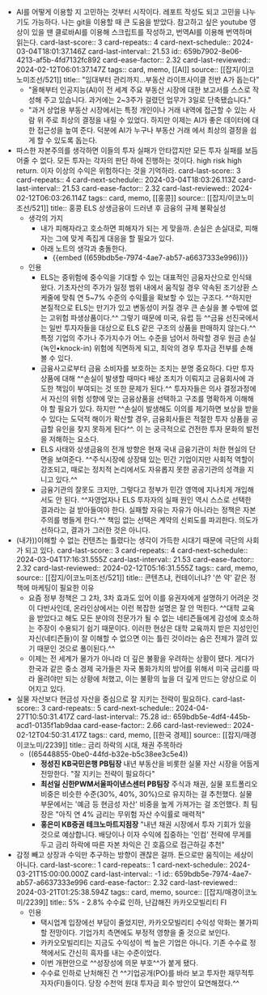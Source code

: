 - AI를 어떻게 이용할 지 고민하는 것부터 시작이다. 레포트 작성도 되고 고민을 나누기도 가능하다. 나는 git을 이용할 때 큰 도움을 받았다. 참고하고 싶은 youtube 영상이 있을 땐 클로바AI를 이용해 스크립트를 작성하고, 번역AI를 이용해 번역하며 읽는다.
  card-last-score:: 3
  card-repeats:: 4
  card-next-schedule:: 2024-03-04T18:01:37.146Z
  card-last-interval:: 21.53
  id:: 659b7902-8e06-4213-af5b-4fd7132fc892
  card-ease-factor:: 2.32
  card-last-reviewed:: 2024-02-12T06:01:37.147Z
  tags:: card, memo, [[AI]]
  source:: [[잡지/이코노미조선/521]]
  title:: "임대부터 관리까지…부동산 라이프사이클 전반 A가 돕는다”
	- "올해부터 인공지능(Al)이 전 세계 주요 부동산 시장에 대한 보고서를 스스로 작성해 주고 있습니다. 과거에는 2~3주가 걸렸던 업무가 3일로 단축됐습니다."
	- "과거 상업용 부동산 시장에서는 특정 개인이나 거래 내역에 접근할 수 있는 사람 위 주로 최상의 결정을 내릴 수 있었다. 하지만 이제는 AI가 좋은 데이터에 대한 접근성을 높여 준다. 덕분에 AI가 누구나 부동산 거래 에서 최상의 결정을 쉽게 할 수 있도록 돕는다.
- 따스한 자본주의를 생각하면 이들의 투자 실패가 안타깝지만 모든 투자 실패를 보듬어줄 수 없다. 모든 투자는 각자의 판단 하에 진행하는 것이다. high risk high return. 이자 이상의 수익은 위험하다는 것을 기억하라.
  card-last-score:: 3
  card-repeats:: 4
  card-next-schedule:: 2024-03-04T18:03:26.113Z
  card-last-interval:: 21.53
  card-ease-factor:: 2.32
  card-last-reviewed:: 2024-02-12T06:03:26.114Z
  tags:: card, memo, [[홍콩]]
  source:: [[잡지/이코노미조선/521]]
  title:: 홍콩 ELS 상생금융이 드러낸 후 금융의 규제 불확실성
	- 생각의 가지
		- 내가 피해자라고 호소하면 피해자가 되는 게 맞을까. 손실은 손실대로, 피해자는 그에 맞게 족집게 대응을 할 필요가 있다.
		- 아래 노트의 생각과 충돌한다.
			- {{embed ((659bdb5e-7974-4ae7-ab57-a6637333e996))}}
	- 인용
		- ELS는 중위험에 중수익을 기대할 수 있는 대표적인 금융자산으로 인식돼 왔다. 기초자산의 주가가 일정 범위 내에서 움직일 경우 약속된 조기상환 스케줄에 맞춰 연 5~7% 수준의 수익률을 확보할 수 있는 구조다. ^^하지만 본질적으로 ELS는 만기가 있고 변동성이 커질 경우 큰 손실을 볼 수밖에 없는 고위험 파생상품이다.^^ 그렇기 때문에 미국, 유럽 등 ^^금융 선진국에서는 일반 투자자들을 대상으로 ELS 같은 구조의 상품을 판매하지 않는다.^^ 특정 기업의 주가나 주가지수가 어느 수준을 넘어서 하락할 경우 원금 손실(녹인•knock-in) 위험에 직면하게 되고, 최악의 경우 투자금 전부를 손해 볼 수 있다.
		- 금융사고로부터 금융 소비자를 보호하는 조치는 분명 중요하다. 다만 투자상품에 대해 ^^손실이 발생할 때마다 배상 조치가 이뤄지고 금융회사에 과도한 책임이 부여되는 것 또한 문제가 된다.^^ 투자자들은 의사 결정과정에서 자신의 위험 성향에 맞는 금융상품을 선택하고 구조를 명확하게 이해해야 할 필요가 있다. 하지만 ^^손실이 발생해도 이의를 제기하면 보상을 받을 수 있다는 도덕적 해이가 확산할 경우, 금융회사들은 적절한 투자 상품을 공급할 유인을 찾지 못하게 된다^^. 이 는 궁극적으로 건전한 투자 문화의 발전을 저해하는 요소다.
		- ELS 사태와 상생금융의 전개 방향은 현재 국내 금융기관이 처한 현실의 단면을 보여준다. ^^주식시장에 상장돼 있는 민간 기업이지만 사회적 역할이 강조되고, 때로는 정치적 논리에서도 자유롭지 못한 공공기관의 성격을 지니고 있다.^^
		- 금융기관의 잘못도 크지만, 그렇다고 정부가 민간 영역에 지나치게 개입해서도 안 된다. ^^자영업자나 ELS 투자자의 실패 원인 역시 스스로 선택한 결과라는 걸 받아들여야 한다. 실패할 자유는 자유가 아니라는 정책은 자본주의를 병들게 한다.^^ 책임 없는 선택은 계약의 신뢰도를 파괴한다. 의도가 선하다고, 결과가 그러한 것은 아니다.
- (내가))이해할 수 없는 컨텐츠는 틀렸다는 생각이 가득한 시대기 때문에 극단의 사회가 되고 있다.
  card-last-score:: 3
  card-repeats:: 4
  card-next-schedule:: 2024-03-04T17:16:31.555Z
  card-last-interval:: 21.53
  card-ease-factor:: 2.32
  card-last-reviewed:: 2024-02-12T05:16:31.555Z
  tags:: card, memo,
  source:: [[잡지/이코노미조선/521]]
  title:: 콘텐츠냐, 컨테이너냐? '쓴 약' 같은 정책에 마케팅이 필요한 이유
	- 요즘 정부 정책은 그 2차, 3차 효과도 있어 이를 유권자에게 설명하기 어려운 것이 다반사인데, 온라인상에서는 이런 복잡한 설명은 잘 안 먹힌다. ^^대학 교육을 받았다고 해도 모든 분야의 전문가가 될 수 없는 네티즌들에게 감성에 호소하는 주장이 수용되기 쉽기 때문이다. 이러한 현상은 대학 교육까지 받은 지성인인 자신(네티즌들)이 잘 이해할 수 없으면 이는 틀린 것이라는 숨은 전제가 깔려 있기 때문인 것으로 풀이된다.^^
	- 이제는 전 세계가 물가가 아니라 더 깊은 불황을 우려하는 상황이 됐다. 게다가 한국과 같은 중소 경제 국가들은 자국 통화가치의 방어를 위해서 미국 금리를 따라 올려야만 되는 상황에 처했고, 이는 불황의 늪을 더 깊게 만드는 양상으로 이어지고 있다.
- 실물 자산보다 현금성 자산을 중심으로 잘 지키는 전략이 필요하다.
  card-last-score:: 3
  card-repeats:: 5
  card-next-schedule:: 2024-04-27T10:50:31.417Z
  card-last-interval:: 75.28
  id:: 659bdb5e-4df4-445b-acd1-0135f1ab9daa
  card-ease-factor:: 2.66
  card-last-reviewed:: 2024-02-12T04:50:31.417Z
  tags:: card, memo, [[한국 경제]]
  source:: [[잡지/매경이코노미/2239]]
  title:: 금리 하락의 시대, 채권 주목하라
  * ((65448855-0be0-44fd-b32e-b5c38ee3c5e4))
	- **정성진 KB국민은행 PB팀장** 내년 부동산을 비롯한 실물 자산 시장을 어둡게 전망한다. "잘 지키는 전략이 필요하다"
	- **최선일 신한PWM서울파이낸스센터 PB팀장** 주식과 채권, 실물 포트폴리오 비중은 비슷한 수준(30%, 40%, 30%)으로 유지하는 걸 추천했다. 실물 부문에서는 '예금 등 현금성 자산' 비중을 높게 가져가는 걸 조언했다. 최 팀장은 "아직 연 4% 금리는 무위험 자산 수익률로 매력적"
	- **홍은미 KB증권 테크노마트지점장** "내년 채권 시장에서 투자 기회가 있을 것으로 예상합니다. 배당이나 이자 수익에 집중하는 '인컴' 전략에 무게를 두고 금리 하락에 따른 자본 차익은 긴 호흡으로 접근하길 추천"
- 감정 빼고 상장과 수익만 추구하는 방향이 괜찮은 걸까. 돈으로만 움직이는 세상이 아니다.
  card-last-score:: 1
  card-repeats:: 1
  card-next-schedule:: 2024-03-21T15:00:00.000Z
  card-last-interval:: -1
  id:: 659bdb5e-7974-4ae7-ab57-a6637333e996
  card-ease-factor:: 2.32
  card-last-reviewed:: 2024-03-21T01:25:38.594Z
  tags:: card, memo,
  source:: [[잡지/매경이코노미/2239]]
  title:: 5% - 2.8% 수수료 인하, 난감해진 카카오모빌리티 FI
	- 인용
		- 택시업계 입장에선 부담이 줄었지만, 카카오모빌리티 수익성 악화는 불가피할 전망이다. 기업가치 측면에도 부정적 영향을 줄 것으로 보인다.
		- 카카오모빌리티는 지금도 수익성이 썩 높은 기업은 아니다. 기존 수수료 정책에서도 간신히 흑자를 내는 수준이었다.
		- 이번 개편안으로 ^^성장성에 의문 부호^^가 붙게 됐다.
		- 수수료 인하로 난처해진 건 ^^기업공개(PO)를 바라 보고 투자한 재무적투자자(FI)들이다. 당장 수천억 원대 투자금 회수 방안이 묘연해졌다.^^